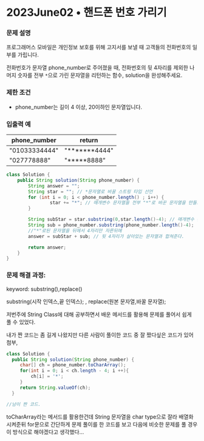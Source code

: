 # 2023June02 • 핸드폰 번호 가리기

### **문제 설명**

프로그래머스 모바일은 개인정보 보호를 위해 고지서를 보낼 때 고객들의 전화번호의 일부를 가립니다.

전화번호가 문자열 phone_number로 주어졌을 때, 전화번호의 뒷 4자리를 제외한 나머지 숫자를 전부 `*`으로 가린 문자열을 리턴하는 함수, solution을 완성해주세요.

### 제한 조건

- phone_number는 길이 4 이상, 20이하인 문자열입니다.

### 입출력 예

| phone_number | return |
| --- | --- |
| "01033334444" | "*******4444" |
| "027778888" | "*****8888” |

```java
class Solution {
    public String solution(String phone_number) {
        String answer = "";
        String star = ""; // *문자열로 바꿀 스트링 타입 선언
        for (int i = 0; i < phone_number.length() ; i++) {
                star += "*"; // 매개변수 문자열을 전부 "*"로 바꾼 문자열을 만들고
        }

        String subStar = star.substring(0,star.length()-4); // 매개변수 문자열 뒷자리 4개만 잘라낸 문자열을 만든다.
        String sub = phone_number.substring(phone_number.length()-4);
        //"*"로된 문자열을 뒤에서 4자리만 자른뒤에
        answer = subStar + sub; // 뒷 4자리가 살아있는 문자열과 합쳐준다.

        return answer;
    }
}
```

### **문제 해결 과정:**

keyword: substring(),replace()

substring(시작 인덱스,끝 인덱스); , replace(원본 문자열,바꿀 문자열);

저번주에 String Class에 대해 공부하면서 배운 메서드를 활용해 문제를 풀어서 쉽게 풀 수 있었다.

내가 짠 코드는 좀 길게 나왔지만 다른 사람이 풀이한 코드 중 잘 짰다싶은 코드가 있어 첨부,

```java
class Solution {
  public String solution(String phone_number) {
     char[] ch = phone_number.toCharArray();
     for(int i = 0; i < ch.length - 4; i ++){
         ch[i] = '*';
     }
     return String.valueOf(ch);
  }

//남이 짠 코드.

```

toCharArray라는 메서드를 활용한건데 String 문자열을 char type으로 잘라 배열화 시켜준뒤 for문으로 간단하게 문제 풀이를 한 코드를 보고 다음에 비슷한 문제를 풀 경우 이 방식으로 해야겠다고 생각했다…
